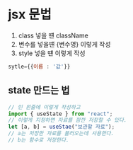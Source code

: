 # jsx 문법

1. class 넣을 떈 className
2. 변수를 넣을떈 {변수명} 이렇게 작성
3. style 넣을 떈 이렇게 작성

```jsx
sytle={{이름 : '값'}}
```

## state 만드는 법

```jsx
// 민 윈줄에 이렇게 작성하고
import { useState } from "react";
// 이렇게 지정하면 자료를 잠깐 저장할 수 있다.
let [a, b] = useStae("보관할 자료");
// a는 저장한 자료를 불러오는데 사용한다.
// b는 함수로 저장한다.
```
